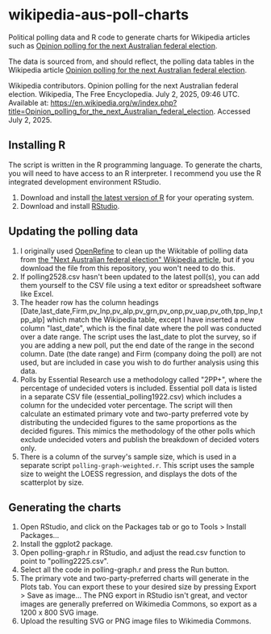 # wikipedia-aus-poll-charts
Political polling data and R code to generate charts for Wikipedia articles such as [Opinion polling for the next Australian federal election](https://en.wikipedia.org/wiki/Opinion_polling_for_the_next_Australian_federal_election).

The data is sourced from, and should reflect, the polling data tables in the Wikipedia article [Opinion polling for the next Australian federal election](https://en.wikipedia.org/wiki/Opinion_polling_for_the_next_Australian_federal_election).

Wikipedia contributors. Opinion polling for the next Australian federal election. Wikipedia, The Free Encyclopedia. July 2, 2025, 09:46 UTC. Available at: https://en.wikipedia.org/w/index.php?title=Opinion_polling_for_the_next_Australian_federal_election. Accessed July 2, 2025.

## Installing R
The script is written in the R programming language. To generate the charts, you will need to have access to an R interpreter. I recommend you use the R integrated development environment RStudio.

1. Download and install [the latest version of R](https://cran.rstudio.com) for your operating system.
2. Download and install [RStudio](https://www.rstudio.com/products/rstudio/download/).

## Updating the polling data
1. I originally used [OpenRefine](http://openrefine.org) to clean up the Wikitable of polling data from [the "Next Australian federal election" Wikipedia article](https://en.wikipedia.org/wiki/Next_Australian_federal_election#Voting_intention), but if you download the file from this repository, you won't need to do this.
2. If polling2528.csv hasn't been updated to the latest poll(s), you can add them yourself to the CSV file using a text editor or spreadsheet software like Excel.
3. The header row has the column headings \[Date,last_date,Firm,pv_lnp,pv_alp,pv_grn,pv_onp,pv_uap,pv_oth,tpp_lnp,tpp_alp\] which match the Wikipedia table, except I have inserted a new column "last_date", which is the final date where the poll was conducted over a date range. The script uses the last_date to plot the survey, so if you are adding a new poll, put the end date of the range in the second column. Date (the date range) and Firm (company doing the poll) are not used, but are included in case you wish to do further analysis using this data.
4. Polls by Essential Research use a methodology called "2PP+", where the percentage of undecided voters is included. Essential poll data is listed in a separate CSV file (essential_polling1922.csv) which includes a column for the undecided voter percentage. The script will then calculate an estimated primary vote and two-party preferred vote by distributing the undecided figures to the same proportions as the decided figures. This mimics the methodology of the other polls which exclude undecided voters and publish the breakdown of decided voters only.
5. There is a column of the survey's sample size, which is used in a separate script `polling-graph-weighted.r`. This script uses the sample size to weight the LOESS regression, and displays the dots of the scatterplot by size.

## Generating the charts
1. Open RStudio, and click on the Packages tab or go to Tools > Install Packages...
2. Install the ggplot2 package.
3. Open polling-graph.r in RStudio, and adjust the read.csv function to point to "polling2225.csv".
4. Select all the code in polling-graph.r and press the Run button.
5. The primary vote and two-party-preferred charts will generate in the Plots tab. You can export these to your desired size by pressing Export > Save as image... The PNG export in RStudio isn't great, and vector images are generally preferred on Wikimedia Commons, so export as a 1200 x 800 SVG image.
6. Upload the resulting SVG or PNG image files to Wikimedia Commons.
